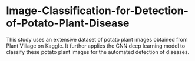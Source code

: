 # Image-Classification-for-Detection-of-Potato-Plant-Disease
This study uses an extensive dataset of potato plant images obtained from Plant Village on Kaggle. It further applies the CNN deep learning model to classify these potato plant images for the automated detection of diseases. 
